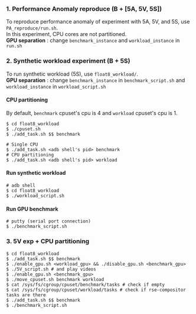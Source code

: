 ### 1. Performance Anomaly reproduce (B + [5A, 5V, 5S])
To reproduce performance anomaly of experiment with 5A, 5V, and 5S, use `PA_reproduce/run.sh`.  
In this experiment, CPU cores are not partitioned.  
**GPU separation** : change `benchmark_instance` and `workload_instance` in `run.sh`

### 2. Synthetic workload experiment (B + 5S)
To run synthetic workload (5S), use `float8_workload/`.  
**GPU separation** : change `benchmark_instance` in `benchmark_script.sh` and `workload_instance` in `workload_script.sh`

#### CPU partitioning 
By default, `benchmark` cpuset's cpu is 4 and `workload` cpuset's cpu is 1.  
```
$ cd float8_workload
$ ./cpuset.sh
$ ./add_task.sh $$ benchmark

# Single CPU
$ ./add_task.sh <adb shell's pid> benchmark
# CPU partitioning
$ ./add_task.sh <adb shell's pid> workload
```
#### Run synthetic workload
```
# adb shell
$ cd float8_workload
$ ./workload_script.sh
```
#### Run GPU benchmark
```
# putty (serial port connection)
$ ./benchmark_script.sh
```
### 3. 5V exp + CPU partitioning
```
$ cd float8_workload
$ ./add_task.sh $$ benchmark
$ ./enable_gpu.sh <workload_gpu> && ./disable_gpu.sh <benchmark_gpu> 
$ ./5V_script.sh # and play videos
$ ./enable_gpu.sh <benchmark_gpu>
$ ./move_cpuset.sh benchmark workload
$ cat /sys/fs/cgroup/cpuset/benchmark/tasks # check if empty
$ cat /sys/fs/cgroup/cpuset/workload/tasks # check if rse-compositor tasks are there
$ ./add_task.sh $$ benchmark
$ ./benchmark_script.sh
```